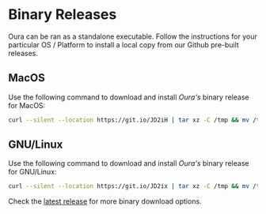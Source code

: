 # Binary Releases

Oura can be ran as a standalone executable. Follow the instructions for your particular OS / Platform to install a local copy from our Github pre-built releases.

## MacOS

Use the following command to download and install _Oura's_ binary release for MacOS:

```sh
curl --silent --location https://git.io/JD2iH | tar xz -C /tmp && mv /tmp/oura /usr/local/bin
```

## GNU/Linux

Use the following command to download and install _Oura's_ binary release for GNU/Linux:

```sh
curl --silent --location https://git.io/JD2ix | tar xz -C /tmp && mv /tmp/oura /usr/local/bin
```

Check the [latest release](https://github.com/txpipe/oura/releases/latest) for more binary download options.
